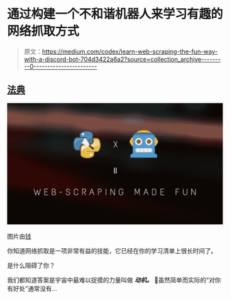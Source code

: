 # 通过构建一个不和谐机器人来学习有趣的网络抓取方式

> 原文：<https://medium.com/codex/learn-web-scraping-the-fun-way-with-a-discord-bot-704d3422a6a2?source=collection_archive---------0----------------------->

## [法典](http://medium.com/codex)

![](img/6844dc67942c10191df4ba305c3f402d.png)

图片由[钱](https://veratisen.medium.com/)

你知道网络抓取是一项非常有益的技能，它已经在你的学习清单上很长时间了。

是什么阻碍了你？

我们都知道答案是宇宙中最难以捉摸的力量叫做 ***动机。*** 🙂虽然简单而实际的“对你有好处”通常没有…